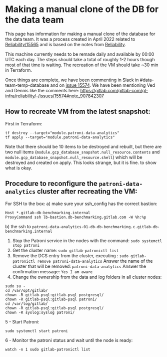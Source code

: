 # Making a manual clone of the DB for the data team

This page has information for making a manual clone of the database for the data team.
It was a process created in April 2022 related to [Reliability/15565](https://gitlab.com/gitlab-com/gl-infra/reliability/-/issues/15565)
and is based on the notes from [Reliability](https://gitlab.com/gitlab-com/gl-infra/reliability/-/issues/15574).

This machine currently needs to be remade daily and available by 00:00 UTC each day.
The steps should take a total of roughly 1-2 hours though most of that time is waiting.  The recreation of the VM should take ~30 min in Terraform.

Once things are complete, we have been commenting in Slack in #data-team-temp-database and on [issue 15574](https://gitlab.com/gitlab-com/gl-infra/reliability/-/issues/15574). We have been mentioning Ved and Dennis like the comments here: https://gitlab.com/gitlab-com/gl-infra/reliability/-/issues/15574#note_907842307


## How to recreate VM from the latest snapshot:


First in Terraform:
```
tf destroy --target="module.patroni-data-analytics"
tf apply --target="module.patroni-data-analytics"
```

Note that there should be 10 items to be destroyed and rebuilt, but there are two null items (`module.gcp_database_snapshot.null_resource.contents` and `module.gcp_database_snapshot.null_resource.shell`) which will be destroyed and created on apply.  This looks strange, but it is fine.
<sample output> to show what is okay.

## Procedure to reconfigure the `patroni-data-analytics` cluster after recreating the VM:

For SSH to the box:
a) make sure your ssh_config has the correct bastion:
```  
Host *.gitlab-db-benchmarking.internal
ProxyCommand ssh lb-bastion.db-benchmarking.gitlab.com -W %h:%p
```
b) the ssh to `patroni-data-analytics-01-db-db-benchmarking.c.gitlab-db-benchmarking.internal`

1. Stop the Patroni service in the nodes with the command: `sudo systemctl stop patroni`
2. Get the cluster name: `sudo gitlab-patronictl list`
3. Remove the DCS entry from the cluster, executing : `sudo gitlab-patronictl remove patroni-data-analytics`
Answer the name of the cluster that will be removed: `patroni-data-analytics`
Answer the confirmation message: `Yes I am aware`
4. Change the ownership from the data and log folders in all cluster nodes:
```
sudo su -
cd /var/opt/gitlab/
chown -R gitlab-psql:gitlab-psql postgresql/
chown -R gitlab-psql:gitlab-psql patroni/
cd /var/log/gitlab/
chown -R gitlab-psql:gitlab-psql postgresql/
chown -R syslog:syslog patroni/
```
5 - Start Patroni:
```
sudo systemctl start patroni
```
6 - Monitor the patroni status and wait until the node is ready:
```
watch -n 1 sudo gitlab-patronictl list
```
